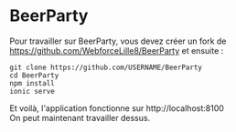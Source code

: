 # BeerParty

Pour travailler sur BeerParty, vous devez créer un fork de https://github.com/WebforceLille8/BeerParty et ensuite :

```
git clone https://github.com/USERNAME/BeerParty
cd BeerParty
npm install
ionic serve
```

Et voilà, l'application fonctionne sur http://localhost:8100  
On peut maintenant travailler dessus.
